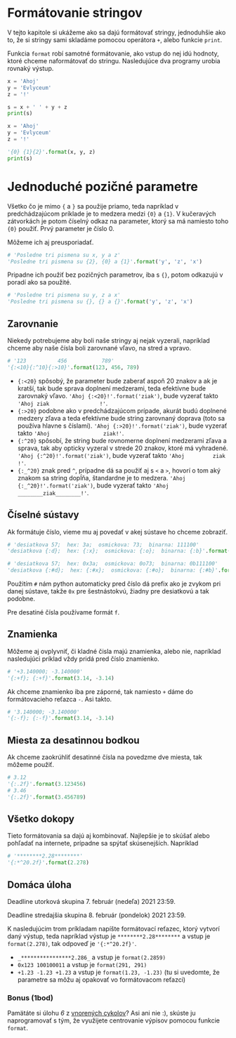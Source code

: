 # Formátovanie stringov

V tejto kapitole si ukážeme ako sa dajú formátovať stringy, jednoduhšie ako to, že si stringy sami skladáme pomocou operátora `+`, alebo funkcie `print`. 

Funkcia `format` robí samotné formátovanie, ako vstup do nej idú hodnoty, ktoré chceme naformátovať do stringu. Nasledujúce dva programy urobia rovnaký výstup. 

```py
x = 'Ahoj'
y = 'Evlyceum'
z = '!'

s = x + ' ' + y + z
print(s)
```

```py
x = 'Ahoj'
y = 'Evlyceum'
z = '!'

'{0} {1}{2}'.format(x, y, z)
print(s)
```

# Jednoduché pozičné parametre

Všetko čo je mimo `{` a `}` sa použije priamo, teda napríklad v predchádzajúcom príklade je to medzera medzi `{0}` a `{1}`. V kučeravých zátvorkách je potom číselný odkaz na parameter, ktorý sa má namiesto toho `{0}` použiť. Prvý parameter je číslo 0. 

Môžeme ich aj preusporiadať. 

```py
# 'Posledne tri pismena su x, y a z'
'Posledne tri pismena su {2}, {0} a {1}'.format('y', 'z', 'x')
```

Pripadne ich použiť bez pozičných parametrov, iba s `{}`, potom odkazujú v poradí ako sa použité. 

```py
# 'Posledne tri pismena su y, z a x'
'Posledne tri pismena su {}, {} a {}'.format('y', 'z', 'x')
```

## Zarovnanie 

Niekedy potrebujeme aby boli naše stringy aj nejak vyzerali, napríklad chceme aby naše čísla boli zarovnané vľavo, na stred a vpravo. 

```py
# '123          456           789'
'{:<10}{:^10}{:>10}'.format(123, 456, 789)
```

* `{:<20}` spôsobý, že parameter bude zaberať aspoň 20 znakov a ak je kratší, tak bude sprava doplnení medzerami, teda efektívne bude zarovnaký vľavo. `'Ahoj {:<20}!'.format('ziak')`, bude vyzerať takto `'Ahoj ziak                !'`. 
* `{:>20}` podobne ako v predchádzajúcom prípade, akurát budú doplnené medzery zľava a teda efektívne bude string zarovnaný doprava (toto sa používa hlavne s číslami). `'Ahoj {:>20}!'.format('ziak')`, bude vyzerať takto `'Ahoj                 ziak!'`.
* `{:^20}` spôsobí, že string bude rovnomerne doplnení medzerami zľava a sprava, tak aby opticky vyzeral v strede 20 znakov, ktoré má vyhradené. `'Ahoj {:^20}!'.format('ziak')`, bude vyzerať takto `'Ahoj         ziak        !'`.
* `{:_^20}` znak pred `^`, prípadne dá sa použiť aj s `<` a `>`, hovorí o tom aký znakom sa string dopĺňa, štandardne je to medzera. `'Ahoj {:_^20}!'.format('ziak')`, bude vyzerať takto `'Ahoj ________ziak________!'`.

## Číselné sústavy

Ak formátuje číslo, vieme mu aj povedať v akej sústave ho chceme zobraziť. 

```py
# 'desiatkova 57;  hex: 3a;  osmickova: 73;  binarna: 111100'
'desiatkova {:d};  hex: {:x};  osmickova: {:o};  binarna: {:b}'.format(57, 58, 59, 60)

# 'desiatkova 57;  hex: 0x3a;  osmickova: 0o73;  binarna: 0b111100'
'desiatkova {:#d};  hex: {:#x};  osmickova: {:#o};  binarna: {:#b}'.format(57, 58, 59, 60)
```

Použitím `#` nám python automaticky pred číslo dá prefix ako je zvykom pri danej sústave, takže `0x` pre šestnástokvú, žiadny pre desiatkovú a tak podobne. 

Pre desatiné čísla používame formát `f`. 

## Znamienka

Môžeme aj ovplyvniť, či kladné čisla majú znamienka, alebo nie, napríklad nasledujúci príklad vždy pridá pred číslo znamienko. 

```py
# '+3.140000; -3.140000'
'{:+f}; {:+f}'.format(3.14, -3.14)
```

Ak chceme znamienko iba pre záporné, tak namiesto `+` dáme do formátovacieho reťazca `-`. Asi takto. 

```py
# '3.140000; -3.140000'
'{:-f}; {:-f}'.format(3.14, -3.14)
```

## Miesta za desatinnou bodkou

Ak chceme zaokrúhliť desatinné čísla na povedzme dve miesta, tak môžeme použiť. 

```py
# 3.12
'{:.2f}'.format(3.123456)
# 3.46
'{:.2f}'.format(3.456789)
```

## Všetko dokopy

Tieto formátovania sa dajú aj kombinovať. Najlepšie je to skúšať alebo pohľadať na internete, prípadne sa spýtať skúsenejších. Napríklad

```py
# '********2.28********'
'{:*^20.2f}'.format(2.278)
```

## Domáca úloha

Deadline utorková skupina 7. február (nedeľa) 2021 23:59.

Deadline stredajšia skupina 8. február (pondelok) 2021 23:59.

K nasledujúcim trom príkladam napíšte formátovací reťazec, ktorý vytvorí daný výstup, teda napríklad výstup je `********2.28********` a vstup je `format(2.278)`, tak odpoveď je `'{:*^20.2f}'`. 

* `_****************2.286_` a vstup je `format(2.2859)`
* `0x123 100100011` a vstup je `format(291, 291)`
* `+1.23 -1.23 +1.23` a vstup je `format(1.23, -1.23)` (tu si uvedomte, že parametre sa môžu aj opakovať vo formátovacom reťazci)

### Bonus (1bod)

Pamätáte si úlohu *6* z [vnorených cykolov](./8-nested-loops.md)? Asi ani nie :), skúste ju naprogramovať s tým, že využijete centrovanie výpisov pomocou funkcie `format`. 